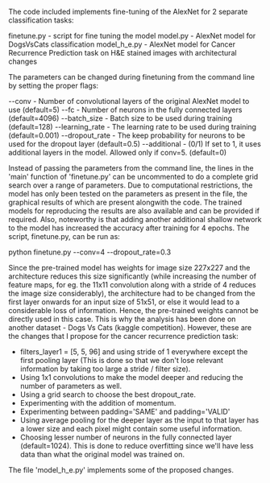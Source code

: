 The code included implements fine-tuning of the AlexNet for 2 separate classification tasks: 

finetune.py     - script for fine tuning the model
model.py        - AlexNet model for DogsVsCats classification
model_h_e.py    - AlexNet model for Cancer Recurrence Prediction task on H&E stained images with architectural changes

The parameters can be changed during finetuning from the command line by setting the proper flags:

--conv          - Number of convolutional layers of the original AlexNet model to use (default=5)
--fc            - Number of neurons in the fully connected layers (default=4096)
--batch_size    - Batch size to be used during training (default=128)
--learning_rate - The learning rate to be used during training (default=0.001)
--dropout_rate  - The keep probability for neurons to be used for the dropout layer (default=0.5)
--additional    - (0/1) If set to 1, it uses additional layers in the model. Allowed only if conv=5. (default=0)

Instead of passing the parameters from the command line, the lines in the 'main' function of 'finetune.py' can be
uncommented to do a complete grid search over a range of parameters. Due to computational restrictions, the model has
only been tested on the parameters as present in the file, the graphical results of which are present alongwith the code.
The trained models for reproducing the results are also available and can be provided if required. Also, noteworthy is that 
adding another additional shallow network to the model has increased the accuracy after training for 4 epochs.
The script, finetune.py, can be run as:

python finetune.py --conv=4 --dropout_rate=0.3

Since the pre-trained model has weights for image size 227x227 and the architecture reduces this size significantly (while 
increasing the number of feature maps, for eg. the 11x11 convolution along with a stride of 4 reduces the image size considerably),
the architecture had to be changed from the first layer onwards for an input size of 51x51, or else it would lead to a considerable 
loss of information. Hence, the pre-trained weights cannot be directly used in this case. This is why the analysis has been done on 
another dataset - Dogs Vs Cats (kaggle competition). However, these are the changes that I propose for the cancer recurrence prediction
task:

- filters_layer1 = [5, 5, 96] and using stride of 1 everywhere except the first pooling layer (This is done so that we don't lose relevant
  information by taking too large a stride / filter size).
- Using 1x1 convolutions to make the model deeper and reducing the number of parameters as well.
- Using a grid search to choose the best dropout_rate.
- Experimenting with the addition of momentum.
- Experimenting between padding='SAME' and padding='VALID'
- Using average pooling for the deeper layer as the input to that layer has a lower size and each pixel might contain some useful information.
- Choosing lesser number of neurons in the fully connected layer (default=1024). This is done to reduce overfitting since we'll have less data than what
  the original model was trained on.
  
The file 'model_h_e.py' implements some of the proposed changes.
  
